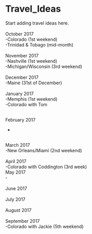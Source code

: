 # Travel_Ideas






Start adding travel ideas here.<br />
<br />
October 2017<br />
-Colorado (1st weekend)<br />
-Trinidad & Tobago (mid-month)<br />
 <br />
November 2017<br />
-Nashville (1st weekend)<br />
-Michigan/Wisconsin (3rd weekend)<br />
 <br />
December 2017 <br />
-Maine (31st of December)<br />
 <br />
January 2017<br />
-Memphis (1st weekend)<br />
-Colorado with Tom<br />
<br />


February 2017 <br />

-
<br />
March 2017<br />
-New Orleans/Miami (2nd weekend)<br />
<br />
April 2017<br />
-Colorado with Coddington (3rd week)<br />
May 2017<br />
-<br />
<br />
June 2017<br />
<br />
July 2017<br />
<br />
August 2017<br />
<br />
September 2017<br />
-Colorado with Jackie (5th weekend)
